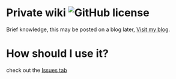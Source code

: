 # Private wiki ![GitHub license](https://img.shields.io/badge/license-MIT-blue.svg)
Brief knowledge, this may be posted on a blog later,
[Visit my blog](https://medium.com/@dlgudwnsl1234).

# How should I use it?
check out the [Issues tab](https://github.com/kokocan12/my-wiki/issues)
